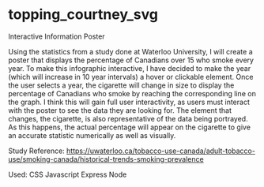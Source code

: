 # topping_courtney_svg

Interactive Information Poster

Using the statistics from a study done at Waterloo University, I will create a poster that displays the percentage of Canadians over 15 who smoke every year. To make this infographic interactive, I have decided to make the year (which will increase in 10 year intervals) a hover or clickable element. Once the user  selects a year, the cigarette will change in size to display the percentage of Canadians who smoke by reaching the corresponding line on the graph. I think this will gain full user interactivity, as users must interact with the poster to see the data they are looking for. The element that changes, the cigarette, is also representative of the data being portrayed. As this happens, the actual percentage will appear on the cigarette to give an accurate statistic numerically as well as visually.

Study Reference:
https://uwaterloo.ca/tobacco-use-canada/adult-tobacco-use/smoking-canada/historical-trends-smoking-prevalence


Used:
CSS
Javascript
Express
Node